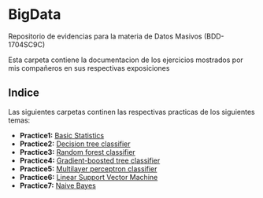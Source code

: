 # BigData
Repositorio de evidencias para la materia de Datos Masivos (BDD-1704SC9C)

Esta carpeta contiene la documentacion de los ejercicios mostrados por mis compañeros en sus respectivas exposiciones

## Indice
Las siguientes carpetas continen las respectivas practicas de los siguientes temas:

- **Practice1:** [Basic Statistics](https://github.com/IOManuelReal/BigData/tree/Unit2/ExpoPractices/Practice1)
- **Practice2:** [Decision tree classifier](https://github.com/IOManuelReal/BigData/tree/Unit2/ExpoPractices/Practice2)
- **Practice3:** [Random forest classifier](https://github.com/IOManuelReal/BigData/tree/Unit2/ExpoPractices/Practice3)
- **Practice4:** [Gradient-boosted tree classifier](https://github.com/IOManuelReal/BigData/tree/Unit2/ExpoPractices/Practice4)
- **Practice5:** [Multilayer perceptron classifier](https://github.com/IOManuelReal/BigData/tree/Unit2/ExpoPractices/Practice5)
- **Practice6:** [Linear Support Vector Machine](https://github.com/IOManuelReal/BigData/tree/Unit2/ExpoPractices/Practice6)
- **Practice7:** [Naive Bayes](https://github.com/IOManuelReal/BigData/tree/Unit2/ExpoPractices/Practice7)
